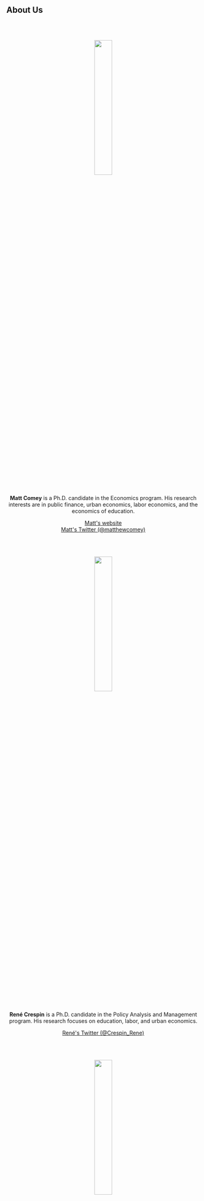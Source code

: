 <html lang="en">
  <head>
    <meta charset="utf-8">
    <meta name="description" content="About Us">
  
  </head>

        

<div class="page-header">
  <h2>About Us </h2>
</div>

<div class="row-fluid">
  <div class="span12">
  
  </div>
</div>
</html>
        
 
<br/>
<br/>
    
<p><center><img src="../assets/comey.jpg" alt="" width="30%"/>

<p><strong>Matt Comey</strong> is a Ph.D. candidate in the Economics program. His research interests are in public finance, urban economics, labor economics, and the economics of education. </p>

<a href="https://www.matthewcomey.com/">Matt's website</a>
<br/>
<a href="https://twitter.com/matthewcomey">Matt's Twitter (@matthewcomey)</a>

    
<br/>
<br/>

<p><img src="../assets/crespin.jpg" alt="" width="30%"/></p>

<p><strong>Ren&eacute; Crespin</strong> is a Ph.D. candidate in the Policy Analysis and Management program. His research focuses on education, labor, and urban economics. </p>

<a href="https://twitter.com/Crespin_Rene">Ren&eacute;'s Twitter (@Crespin_Rene)</a>

<br/>
<br/>

<p><img src="../assets/deneault.jpg" alt="" width="30%"/></p>

<p><strong>Christa Deneault</strong> is a Ph.D. candidate in the Economics program. Her areas of research include labor economics, economics of education, and applied microeconomics. </p>

<a href="https://www.christa-deneault.com/">Christa's website</a>


<br/>
<br/>

<p><img src="../assets/doruska.JPG" alt="" width="30%"/></p>

<p><strong>Molly Doruska</strong> is an M.S./Ph.D. student in the Applied Economics and Management program. Her research interests are in development economics with a specific focus in Francophone Sub-Saharan Africa.</p>

<!-- 
<a href="https://twitter.com/mdoruska3">Molly's Twitter (@mdoruska3)</a>
-->

<br/>
<br/>

<p><img src="../assets/glass.jpg" alt="" width="30%"/></p>

<p><strong>Mia Glass</strong> is an undergraduate double majoring in Government and Economics with an International Relations minor. Her interests lie in the realm of global economic policies.</p>

<br/>
<br/>
	
<p><img src="../assets/ortiz_bobea.jpg" alt="" width="30%"/></p>

<p><strong>Ariel Ortiz-Bobea</strong> is our faculty advisor and an Assistant Professor of Applied Economics and Policy. His research fields are agricultural economics, environmental and resource economics, and applied econometrics, with a focus on climate change impacts and adaptation.</p>

<a href="http://ortiz-bobea.dyson.cornell.edu">Ariel's website</a>
<br/>
<a href="https://twitter.com/ArielOrtizBobea">Ariel's Twitter (@ArielOrtizBobea)</a> 

<br/>
<br/>

<p><img src="../assets/phillips.jpg" alt="" width="30%"/></p>

<p><strong>Grace Phillips</strong> is a Ph.D. candidate in the Economics program. She is interested in labor, public, and the economics of crime as they relate to vulnerable populations.</p>

<a href="https://twitter.com/Grace_Nettie">Grace's Twitter (@Grace_Nettie)</a>

<br/>
<br/>

<p><img src="../assets/pierce.jpg" alt="" width="30%"/></p>

<p><strong>Kalie Pierce</strong> is a Ph.D. student in the Economics program. She is interested in labor economics, public economics, discrimination, and stratification.</p>

<br/>
<br/>

<p><img src="../assets/sadowski.jpg" alt="" width="30%"/></p>

<p><strong>Katharine Sadowski</strong> is a Ph.D. student in the Policy Analysis and Management program. She is interested in Natural Language Processing, education interventions, and the economics of education.</p>

<a href="https://twitter.com/kcsadow">Katharine's Twitter (@kcsadow)</a>

<br/>
<br/>

<p><img src="../assets/tapia.jpg" alt="" width="30%"/></p>

<p><strong>Jose Maria U. Tapia</strong> is an undergraduate Economics major. He is interested in researching the economics of education and economic growth. </p>

<br/>
<br/>	

<p><img src="../assets/wasser.png" alt="" width="30%"/></p>

<p><strong>David Wasser</strong> is a Ph.D. candidate in the Economics program. He researches the intersection of labor market monopsony and public policy. </p>

<a href="https://www.davidnwasser.com">David's website</a>
<br/>
<a href="https://twitter.com/dwasser2">David's Twitter (@dwasser2)</a>

<br/>
<br/>	

<p><img src="../assets/welch.jpg" alt="" width="30%"/></p>

<p><strong>Meredith Welch</strong> is a Ph.D. student in the Policy Analysis and Management program. She is interested in labor economics, the economics of higher education, and social policy with a particular focus on gender disparities. </p>

<a href="https://twitter.com/meredithswelch">Meredith's Twitter (@meredithswelch)</a>


<br/>
<br/>

<p><img src="../assets/zhu.jpg" alt="" width="30%"/></p>

<p><strong>Julia Li Zhu</strong> is a Ph.D. candidate in the Policy Analysis and Management program. Her research interests are labor economics, economics of migration, and economics of education. </p>

<a href="https://www.julializhu.com">Julia's website</a>
<br/>
<a href="https://twitter.com/julializhu">Julia's Twitter (@JuliaLiZhu)</a>


<!--
<br/>
<br/>

<p><img src="../assets/yeh.jpg" alt="" width="30%"/></p>

<p><strong>Adeline Yeh</strong> is a Ph.D. candidate in the Applied Economics and Management program. Her research ... </p>

-->
	
<br/>
<br/>
<br/>
	</center>
	
<div class="page-header">
  <h2>Alumni </h2>
</div>	

 <p><center><img src="../assets/abbas.png" alt="" width="30%"/>
 <br/>

<p><strong>Ali Abbas</strong> received his Ph.D. in Applied Economics and Management from Cornell in 2021. His research interests are in public finance, political economy, and development economics, with a focus on fiscal policies in advanced and developing economies. Upon graduation, he joined the International Monetary Fund (IMF) as an Economist. </p>

<a href="https://www.ali-abbas.com/">Ali's website</a>
<br/>
<a href="https://twitter.com/AliAbbas_Abidi">Ali's Twitter (@AliAbbas_Abidi)</a>

    <br/>
    <br/>


<p><center><img src="../assets/burton.jpg" alt="" width="30%"/>
 <br/>

<p><strong>Anne Burton</strong> received her Ph.D. in Economics from Cornell in 2021. Her research focuses on the spillover effects of risky health behaviors and crime. Upon graduation, she joined The University of Texas at Dall as an Assistant Professor of Economics. </p>

<a href="https://annemburton.com">Anne (Burton's) website</a>
<br/>
<a href="https://twitter.com/anne_m_burton">Anne (Burton's) Twitter (@anne_m_burton)</a>

    <br/>
    <br/>
    
<p><img src="../assets/byrne.jpg" alt="" width="30%"/></p>

<p><strong>Anne Byrne</strong> received her Ph.D. in Applied Economics and Management from Cornell in 2021. She studies the economics of food, with a particular interest in food assistance programs. Upon graduation, she joined the USDA's Economic Research Service (ERS) as a Research Agricultural Economist. </p>

<a href="https://www.econanne.com">Anne (Byrne's) website</a>
<br/>
<a href="https://twitter.com/EconAnne">Anne (Byrne's) Twitter (@EconAnne)</a>
    
	
<br/>
<br/>

<p><img src="../assets/dodini.jpg" alt="" width="30%"/></p>

<p><strong>Sam Dodini</strong> received his Ph.D. in Policy Analysis and Management from Cornell in 2021. His research interests are broad but mainly focused on worker incentives, labor market institutions, education, and the effects of public expenditures on wellbeing. Upon graduation, he joined the NHH Norwegian School of Economics as a Postdoctoral Fellow in Labor Economics. </p>

<a href="https://samueldodini.com/">Sam's website</a>
<br/>
<a href="https://twitter.com/microsamonomics">Sam's Twitter (@microsamonomics)</a>
	
	
<br/>
<br/>

<p><img src="../assets/wu.jpg" alt="" width="30%"/></p>

<p><strong>Joy Wu</strong> received her Ph.D. in Applied Economics and Management from Cornell in 2021. She studies decision-making in the digital and information world, with a focus on consumer privacy, intellectual property, and data markets. Upon graduation, she joined the Institute for Strategy, Technology, and Organization (ISTO) at LMU-Munich as a Postdoctoral Researcher. </p>

<a href="https://joyzwu.github.io/">Joy's website</a>
<br/>
<a href="https://twitter.com/joyzwu">Joy's Twitter (@joyzwu)</a>
	
	
	
<br/>
<br/>
<br/>
<br/>
    
<strong>If you would like to join us, feel free to reach out at
<br/>
<br/>
Cornell.DICE@gmail.com</strong>

 

<br/>
<br/>
<br/>

     
  <span id="lastModified"></span>
